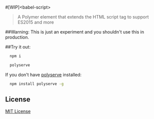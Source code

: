 #[WIP]&lt;babel-script&gt;
> A Polymer element that extends the HTML script tag to support ES2015 and more

##Warning:
This is just an experiment and you shouldn't use this in production.

##Try it out:
```bash
  npm i
```

```bash
  polyserve
```

If you don't have [polyserve](https://github.com/PolymerLabs/polyserve) installed:
```bash
  npm install polyserve -g
```

## License

[MIT License](http://opensource.org/licenses/MIT)
